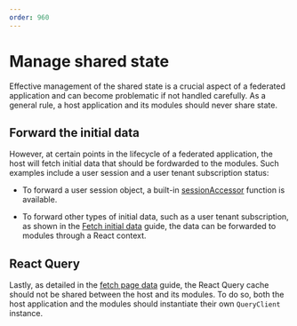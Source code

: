 ```yaml
---
order: 960
---
```


# Manage shared state

Effective management of the shared state is a crucial aspect of a federated application and can become problematic if not handled carefully. As a general rule, a host application and its modules should never share state.

## Forward the initial data

However, at certain points in the lifecycle of a federated application, the host will fetch initial data that should be fordwarded to the modules. Such examples include a user session and a user tenant subscription status:

- To forward a user session object, a built-in [sessionAccessor](../reference/runtime/runtime-class.md#parameters) function is available.

- To forward other types of initial data, such as a user tenant subscription, as shown in the [Fetch initial data](./fetch-initial-data.md#fetch-the-data-1) guide, the data can be forwarded to modules through a React context.

## React Query

Lastly, as detailed in the [fetch page data](./fetch-page-data.md#setup-the-query-client) guide, the React Query cache should not be shared between the host and its modules. To do so, both the host application and the modules should instantiate their own `QueryClient` instance.
